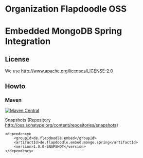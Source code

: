 # Organization Flapdoodle OSS

# Embedded MongoDB Spring Integration

## License

We use http://www.apache.org/licenses/LICENSE-2.0

## Howto

### Maven

[![Maven Central](https://img.shields.io/maven-central/v/de.flapdoodle.embed/de.flapdoodle.embed.mongo.spring.svg)](https://maven-badges.herokuapp.com/maven-central/de.flapdoodle.embed/de.flapdoodle.embed.mongo.spring)

Snapshots (Repository http://oss.sonatype.org/content/repositories/snapshots)

	<dependency>
		<groupId>de.flapdoodle.embed</groupId>
		<artifactId>de.flapdoodle.embed.mongo.spring</artifactId>
		<version>1.0.0-SNAPSHOT</version>
	</dependency>


